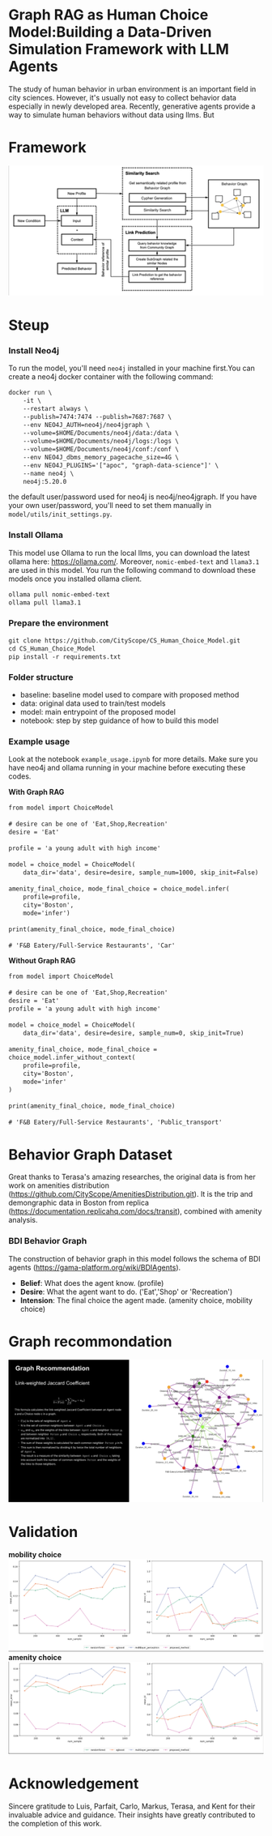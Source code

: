 # Graph RAG as Human Choice Model:Building a Data-Driven Simulation Framework with LLM Agents

The study of human behavior in urban environment is an important field in city sciences. However, it's usually not easy to collect behavior data especially in newly developed area. Recently, generative agents provide a way to simulate human behaviors without data using llms. But

# Framework

![methodology](assets/framework.png)

# Steup

### Install Neo4j

To run the model, you'll need `neo4j` installed in your machine first.You can create a neo4j docker container with the following command:

```
docker run \
    -it \
    --restart always \
    --publish=7474:7474 --publish=7687:7687 \
    --env NEO4J_AUTH=neo4j/neo4jgraph \
    --volume=$HOME/Documents/neo4j/data:/data \
    --volume=$HOME/Documents/neo4j/logs:/logs \
    --volume=$HOME/Documents/neo4j/conf:/conf \
    --env NEO4J_dbms_memory_pagecache_size=4G \
    --env NEO4J_PLUGINS='["apoc", "graph-data-science"]' \
    --name neo4j \
    neo4j:5.20.0
```

the default user/password used for neo4j is neo4j/neo4jgraph. If you have your own user/password, you'll need to set them manually in `model/utils/init_settings.py`.

### Install Ollama

This model use Ollama to run the local llms, you can download the latest ollama here: https://ollama.com/. Moreover, `nomic-embed-text` and `llama3.1` are used in this model. You run the following command to download these models once you installed ollama client.

```
ollama pull nomic-embed-text
ollama pull llama3.1
```

### Prepare the environment

```
git clone https://github.com/CityScope/CS_Human_Choice_Model.git
cd CS_Human_Choice_Model
pip install -r requirements.txt
```

### Folder structure

- baseline: baseline model used to compare with proposed method
- data: original data used to train/test models
- model: main entrypoint of the proposed model
- notebook: step by step guidance of how to build this model

### Example usage

Look at the notebook `example_usage.ipynb` for more details. Make sure you have neo4j and ollama running in your machine before executing these codes.

**With Graph RAG**

```
from model import ChoiceModel

# desire can be one of 'Eat,Shop,Recreation'
desire = 'Eat'

profile = 'a young adult with high income'

model = choice_model = ChoiceModel(
    data_dir='data', desire=desire, sample_num=1000, skip_init=False)

amenity_final_choice, mode_final_choice = choice_model.infer(
    profile=profile,
    city='Boston',
    mode='infer')

print(amenity_final_choice, mode_final_choice)

# 'F&B Eatery/Full-Service Restaurants', 'Car'
```

**Without Graph RAG**

```
from model import ChoiceModel

# desire can be one of 'Eat,Shop,Recreation'
desire = 'Eat'
profile = 'a young adult with high income'

model = choice_model = ChoiceModel(
    data_dir='data', desire=desire, sample_num=0, skip_init=True)

amenity_final_choice, mode_final_choice = choice_model.infer_without_context(
    profile=profile,
    city='Boston',
    mode='infer'
)

print(amenity_final_choice, mode_final_choice)

# 'F&B Eatery/Full-Service Restaurants', 'Public_transport'
```

# Behavior Graph Dataset

Great thanks to Terasa's amazing researches, the original data is from her work on amenities distribution (https://github.com/CityScope/AmenitiesDistribution.git). It is the trip and demongraphic data in Boston from replica (https://documentation.replicahq.com/docs/transit), combined with amenity analysis.

### BDI Behavior Graph

The construction of behavior graph in this model follows the schema of BDI agents (https://gama-platform.org/wiki/BDIAgents).

- **Belief**: What does the agent know. (profile)
- **Desire**: What the agent want to do. ('Eat','Shop' or 'Recreation')
- **Intension**: The final choice the agent made. (amenity choice, mobility choice)

# Graph recommondation

![](assets/graph_recommondation.png)

# Validation

**mobility choice**
![](assets/mobility_choice.png)
**amenity choice**
![](assets/amenity_choice.png)

# Acknowledgement

Sincere gratitude to Luis, Parfait, Carlo, Markus, Terasa, and Kent for their invaluable advice and guidance. Their insights have greatly contributed to the completion of this work.
